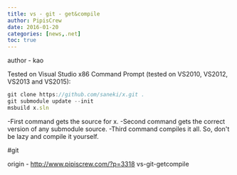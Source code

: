 ```yaml
---
title: vs - git - get&compile
author: PipisCrew
date: 2016-01-20
categories: [news,.net]
toc: true
---
```


author - kao 

Tested on Visual Studio x86 Command Prompt (tested on VS2010, VS2012, VS2013 and VS2015):

```js
git clone https://github.com/saneki/x.git .
git submodule update --init
msbuild x.sln
```

-First command gets the source for x. 
-Second command gets the correct version of any submodule source. 
-Third command compiles it all. So, don't be lazy and compile it yourself.

#git

origin - http://www.pipiscrew.com/?p=3318 vs-git-getcompile